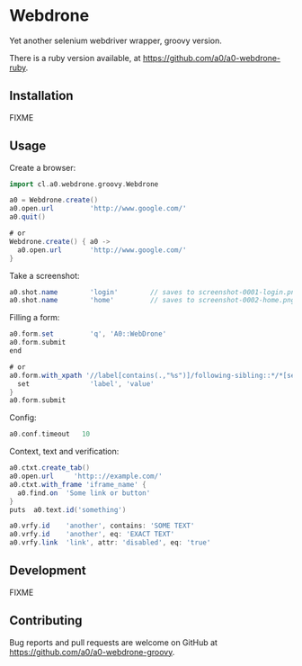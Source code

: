 # Webdrone

Yet another selenium webdriver wrapper, groovy version.

There is a ruby version available, at https://github.com/a0/a0-webdrone-ruby.

## Installation

FIXME

## Usage

Create a browser:

```groovy
import cl.a0.webdrone.groovy.Webdrone

a0 = Webdrone.create()
a0.open.url         'http://www.google.com/'
a0.quit()

# or
Webdrone.create() { a0 ->
  a0.open.url       'http://www.google.com/'
}
```

Take a screenshot:

```groovy
a0.shot.name        'login'        // saves to screenshot-0001-login.png
a0.shot.name        'home'         // saves to screenshot-0002-home.png
```

Filling a form:

```groovy
a0.form.set         'q', 'A0::WebDrone'
a0.form.submit
end

# or
a0.form.with_xpath '//label[contains(.,"%s")]/following-sibling::*/*[self::input | self::textarea | self::select]' {
  set               'label', 'value'
}
a0.form.submit
```

Config:

```groovy
a0.conf.timeout   10
```

Context, text and verification:

```groovy
a0.ctxt.create_tab()
a0.open.url     'http:://example.com/'
a0.ctxt.with_frame 'iframe_name' {
  a0.find.on  'Some link or button'
}
puts  a0.text.id('something')

a0.vrfy.id    'another', contains: 'SOME TEXT'
a0.vrfy.id    'another', eq: 'EXACT TEXT'
a0.vrfy.link  'link', attr: 'disabled', eq: 'true'
```

## Development

FIXME

## Contributing

Bug reports and pull requests are welcome on GitHub at https://github.com/a0/a0-webdrone-groovy.